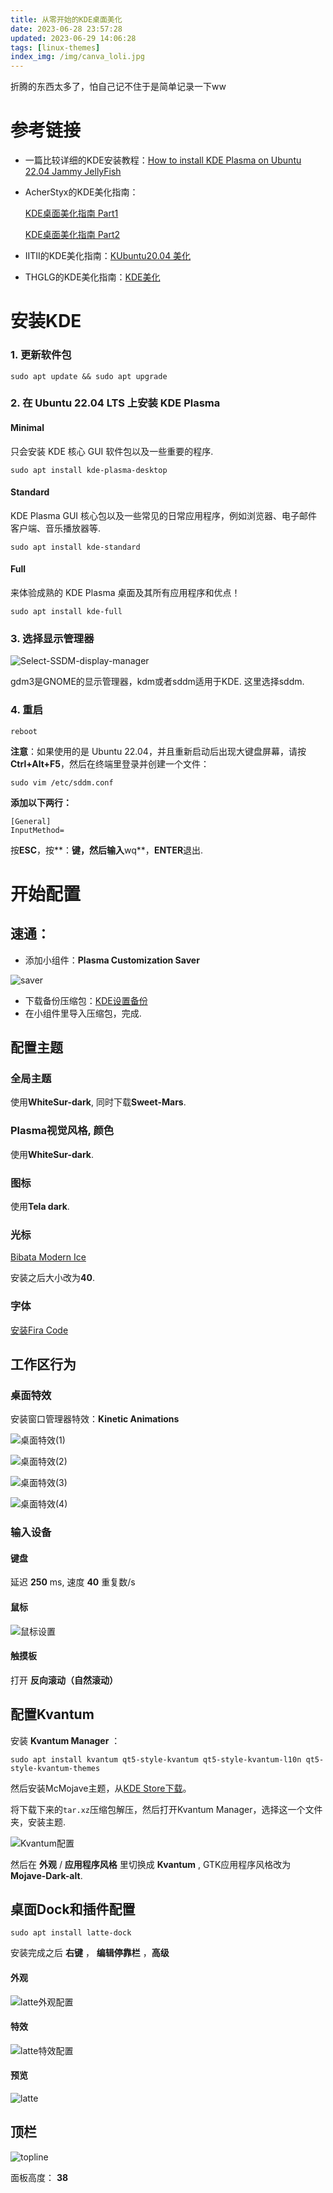 ```yaml
---
title: 从零开始的KDE桌面美化
date: 2023-06-28 23:57:28
updated: 2023-06-29 14:06:28
tags: [linux-themes]
index_img: /img/canva_loli.jpg
---
```




折腾的东西太多了，怕自己记不住于是简单记录一下ww



# 参考链接

- 一篇比较详细的KDE安装教程：[How to install KDE Plasma on Ubuntu 22.04 Jammy JellyFish](https://linux.how2shout.com/how-to-install-kde-plasma-on-ubuntu-22-04-jammy-jellyfish/ )

- AcherStyx的KDE美化指南：

  [KDE桌面美化指南 Part1](https://acherstyx.github.io/2020/06/30/KDE%E6%A1%8C%E9%9D%A2%E7%BE%8E%E5%8C%96%E6%8C%87%E5%8D%97/)

   [KDE桌面美化指南 Part2](https://acherstyx.github.io/2021/02/20/KDE%E6%A1%8C%E9%9D%A2%E7%BE%8E%E5%8C%96%E6%8C%87%E5%8D%97-2/) 

- IITII的KDE美化指南：[KUbuntu20.04 美化](https://iitii.github.io/2020/08/19/1/ )

- THGLG的KDE美化指南：[KDE美化](https://libhitchhiker.eu.org/solution/eyecandy/eyecandy-kde/#%E6%95%88%E6%9E%9C%E9%A2%84%E8%A7%88)



# 安装KDE

### 1. 更新软件包

```
sudo apt update && sudo apt upgrade
```

### 2. 在 Ubuntu 22.04 LTS 上安装 KDE Plasma

#### Minimal

只会安装 KDE 核心 GUI 软件包以及一些重要的程序.

```
sudo apt install kde-plasma-desktop
```

#### Standard

KDE Plasma GUI 核心包以及一些常见的日常应用程序，例如浏览器、电子邮件客户端、音乐播放器等.

```
sudo apt install kde-standard
```

#### Full

来体验成熟的 KDE Plasma 桌面及其所有应用程序和优点！

```
sudo apt install kde-full
```

### 3. 选择显示管理器

![Select-SSDM-display-manager](Select-SDDM-display-manager.png)

gdm3是GNOME的显示管理器，kdm或者sddm适用于KDE. 这里选择sddm.

### 4. 重启

```
reboot
```

**注意**：如果使用的是 Ubuntu 22.04，并且重新启动后出现大键盘屏幕，请按**Ctrl+Alt+F5**，然后在终端里登录并创建一个文件：

```
sudo vim /etc/sddm.conf
```

**添加以下两行：**

```
[General]
InputMethod=
```

按**ESC**，按**：**键，然后输入**wq**，**ENTER**退出.



# 开始配置

## 速通：

- 添加小组件：**Plasma Customization Saver**

![saver](saver.png)

- 下载备份压缩包：[KDE设置备份](https://github.com/MoiKizuna/MoiKizuna.github.io/blob/main/source/_posts/%E4%BB%8E%E9%9B%B6%E5%BC%80%E5%A7%8B%E7%9A%84KDE%E6%A1%8C%E9%9D%A2%E7%BE%8E%E5%8C%96/2023.6.28.tar.gz)
- 在小组件里导入压缩包，完成.



## 配置主题

### 全局主题

使用**WhiteSur-dark**, 同时下载**Sweet-Mars**.

### Plasma视觉风格, 颜色

使用**WhiteSur-dark**.

### 图标

使用**Tela dark**.

### 光标

[Bibata Modern Ice](https://store.kde.org/p/1197198)

安装之后大小改为**40**.

### 字体

[安装Fira Code](https://github.com/tonsky/FiraCode/releases/download/6.2/Fira_Code_v6.2.zip)



## 工作区行为

### 桌面特效

安装窗口管理器特效：**Kinetic Animations**

![桌面特效(1)](桌面特效1.png)

![桌面特效(2)](桌面特效2.png)

![桌面特效(3)](桌面特效3.png)

![桌面特效(4)](桌面特效4.png)



### 输入设备

#### 键盘

延迟 **250** ms, 速度 **40** 重复数/s

#### 鼠标

![鼠标设置](鼠标设置.png)

#### 触摸板

打开 **反向滚动（自然滚动）**



## 配置Kvantum

安装 **Kvantum Manager** ：

```
sudo apt install kvantum qt5-style-kvantum qt5-style-kvantum-l10n qt5-style-kvantum-themes
```

然后安装McMojave主题，从[KDE Store下载](https://store.kde.org/p/1304957)。

将下载下来的`tar.xz`压缩包解压，然后打开Kvantum Manager，选择这一个文件夹，安装主题.

![Kvantum配置](Kvantum配置.png)

然后在 **外观** / **应用程序风格** 里切换成 **Kvantum** , GTK应用程序风格改为**Mojave-Dark-alt**.



## 桌面Dock和插件配置

```
sudo apt install latte-dock
```

安装完成之后 **右键** ， **编辑停靠栏** ，**高级** 

#### 外观

![latte外观配置](latte外观配置.png)

#### 特效

![latte特效配置](latte特效配置.png)

#### 预览

![latte](latte.png)



## 顶栏

![topline](top.png)

面板高度： **38**



